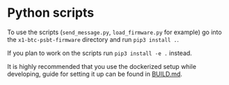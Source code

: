 # Python scripts

To use the scripts (`send_message.py`, `load_firmware.py` for example) go into the `x1-btc-psbt-firmware`
directory and run `pip3 install .`.

If you plan to work on the scripts run `pip3 install -e .` instead.

It is highly recommended that you use the dockerized setup while developing, guide for setting it up
can be found in [BUILD.md](../BUILD.md).